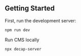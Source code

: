 ## Getting Started

First, run the development server:

```bash
npm run dev
```

Run CMS locally

```bash
npx decap-server
```
